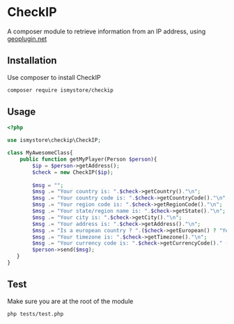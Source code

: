 # CheckIP

A composer module to retrieve information from an IP address, using [geoplugin.net](www.geoplugin.net)

## Installation

Use composer to install CheckIP

```bash
composer require ismystore/checkip
```

## Usage

```php
<?php

use ismystore\checkip\CheckIP;

class MyAwesomeClass{
    public function getMyPlayer(Person $person){
        $ip = $person->getAddress();
        $check = new CheckIP($ip);
        
        $msg = "";
        $msg .= "Your country is: ".$check->getCountry()."\n";
        $msg .= "Your country code is: ".$check->getCountryCode()."\n";
        $msg .= "Your region code is: ".$check->getRegionCode()."\n";
        $msg .= "Your state/region name is: ".$check->getState()."\n";
        $msg .= "Your city is: ".$check->getCity()."\n";
        $msg .= "Your address is: ".$check->getAddress()."\n";
        $msg .= "Is a european country ? ".($check->getEuropean() ? "Yes" : "No")."\n";
        $msg .= "Your timezone is: ".$check->getTimezone()."\n";
        $msg .= "Your currency code is: ".$check->getCurrencyCode()." (".$check->getCurrencySymbol().")\n";
        $person->send($msg);
   }
}
```

## Test

Make sure you are at the root of the module

```bash
php tests/test.php 
```
